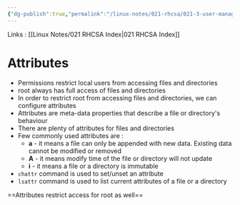 ```yaml
---
{"dg-publish":true,"permalink":"/linux-notes/021-rhcsa/021-3-user-management/021-3-6-7-3-attributes/","noteIcon":"","created":"2023-10-07T13:47:51.540+05:30","updated":"2023-10-13T17:08:33.980+05:30"}
---
```


Links : [[Linux Notes/021 RHCSA Index\|021 RHCSA Index]]

# Attributes

- Permissions restrict local users from accessing files and directories 
- root always has full access of files and directories
- In order to restrict root from accessing files and directories, we can configure attributes
- Attributes are meta-data properties that describe a file or directory's behaviour
- There are plenty of attributes for files and directories
- Few commonly used attributes are :
	- **a** - it means a file can only be appended with new data. Existing data cannot be modified or removed
	- **A** - it means modify time of the file or directory will not update
	- **i** - it means a file or a directory is immutable
- `chattr` command is used to set/unset an attribute
- `lsattr` command is used to list current attributes of a file or a directory

==Attributes restrict access for root as well==